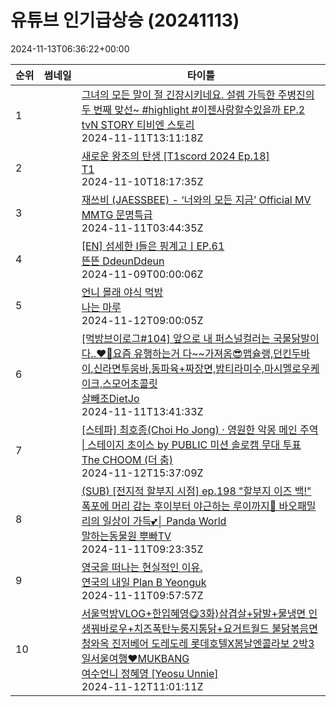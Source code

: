 # 유튜브 인기급상승 (20241113)

2024-11-13T06:36:22+00:00
<table><thead><tr><th nowrap>순위</th><th nowrap>썸네일</th><th nowrap>타이틀</th></tr></thead><tbody><tr><td>1</td><td><img src="https://i.ytimg.com/vi/Ncc5_TUquB0/default.jpg" alt="" /></td><td><a href="https://www.youtube.com/watch?v=Ncc5_TUquB0" target="_blank">그녀의 모든 말이 절 긴장시키네요. 설렘 가득한 주병진의 두 번째 맞선~ #highlight #이젠사랑할수있을까 EP.2</a><br /><a href="https://www.youtube.com/channel/UCR9gReM5VhQ_8brqQrBaVCA" target="_blank">tvN STORY 티비엔 스토리</a><br />2024-11-11T13:11:18Z</td></tr><tr><td>2</td><td><img src="https://i.ytimg.com/vi/MPcUGG8zvrc/default.jpg" alt="" /></td><td><a href="https://www.youtube.com/watch?v=MPcUGG8zvrc" target="_blank">새로운 왕조의 탄생 [T1scord 2024 Ep.18]</a><br /><a href="https://www.youtube.com/channel/UCJprx3bX49vNl6Bcw01Cwfg" target="_blank">T1</a><br />2024-11-10T18:17:35Z</td></tr><tr><td>3</td><td><img src="https://i.ytimg.com/vi/XV0lSvr0huU/default.jpg" alt="" /></td><td><a href="https://www.youtube.com/watch?v=XV0lSvr0huU" target="_blank">재쓰비 (JAESSBEE) - ‘너와의 모든 지금’ Official MV</a><br /><a href="https://www.youtube.com/channel/UCUyfkq9e9ZfPzxOW5WQ9rzQ" target="_blank">MMTG 문명특급</a><br />2024-11-11T03:44:35Z</td></tr><tr><td>4</td><td><img src="https://i.ytimg.com/vi/rP1O034WhCc/default.jpg" alt="" /></td><td><a href="https://www.youtube.com/watch?v=rP1O034WhCc" target="_blank">[EN] 섬세한 I들은 핑계고ㅣEP.61</a><br /><a href="https://www.youtube.com/channel/UCDNvRZRgvkBTUkQzFoT_8rA" target="_blank">뜬뜬 DdeunDdeun</a><br />2024-11-09T00:00:06Z</td></tr><tr><td>5</td><td><img src="https://i.ytimg.com/vi/6wYQxhk-084/default.jpg" alt="" /></td><td><a href="https://www.youtube.com/watch?v=6wYQxhk-084" target="_blank">언니 몰래 야식 먹방</a><br /><a href="https://www.youtube.com/channel/UCu7Ah9i9ZZprPSOhyGVkO1g" target="_blank">나는 마루</a><br />2024-11-12T09:00:05Z</td></tr><tr><td>6</td><td><img src="https://i.ytimg.com/vi/JwZpUoI0VsY/default.jpg" alt="" /></td><td><a href="https://www.youtube.com/watch?v=JwZpUoI0VsY" target="_blank">[먹방브이로그#104] 앞으로 내 퍼스널컬러는 국물닭발이다..❤️‍🔥요즘 유행하는거 다~~가져옴😎맵슐랭,던킨두바이,신라면투움바,동파육+짜장면,밤티라미수,마시멜로우케이크,스모어초콜릿</a><br /><a href="https://www.youtube.com/channel/UC26QQCGh66xFU_NjhYLwdQQ" target="_blank">살빼조DietJo</a><br />2024-11-11T13:41:33Z</td></tr><tr><td>7</td><td><img src="https://i.ytimg.com/vi/SqbR7P5Bt7E/default.jpg" alt="" /></td><td><a href="https://www.youtube.com/watch?v=SqbR7P5Bt7E" target="_blank">[스테파] 최호종(Choi Ho Jong) · 영원한 악몽 메인 주역 | 스테이지 초이스 by PUBLIC 미션 솔로캠 무대 투표</a><br /><a href="https://www.youtube.com/channel/UCsjD7wxKCD8C62_idZQdGJg" target="_blank">The CHOOM (더 춤)</a><br />2024-11-12T15:37:09Z</td></tr><tr><td>8</td><td><img src="https://i.ytimg.com/vi/0lR6wgjmze4/default.jpg" alt="" /></td><td><a href="https://www.youtube.com/watch?v=0lR6wgjmze4" target="_blank">(SUB) [전지적 할부지 시점] ep.198 "할부지 이즈 백!" 폭포에 머리 감는 후이부터 야근하는 루이까지🐼 바오패밀리의 일상이 가득💕│ Panda World</a><br /><a href="https://www.youtube.com/channel/UCZ7doeBcNloN5tJySQtcQCQ" target="_blank">말하는동물원 뿌빠TV</a><br />2024-11-11T09:23:35Z</td></tr><tr><td>9</td><td><img src="https://i.ytimg.com/vi/OtWlwQpVcUM/default.jpg" alt="" /></td><td><a href="https://www.youtube.com/watch?v=OtWlwQpVcUM" target="_blank">영국을 떠나는 현실적인 이유.</a><br /><a href="https://www.youtube.com/channel/UCzhiEBaGQLmL4zC7xgG0eQw" target="_blank">연국의 내일 Plan B Yeonguk</a><br />2024-11-11T09:57:57Z</td></tr><tr><td>10</td><td><img src="https://i.ytimg.com/vi/zKffPXQAIrY/default.jpg" alt="" /></td><td><a href="https://www.youtube.com/watch?v=zKffPXQAIrY" target="_blank">서울먹방VLOG+한입혜영😋3화)삼겹살+닭발+물냉면 인생꿔바로우+치즈폭탄누룽지통닭+요거트월드 불닭볶음면 청와옥 진저베어 도레도레 롯데호텔X봄날엔콜라보 2박3일서울여행❤️MUKBANG</a><br /><a href="https://www.youtube.com/channel/UCrIxxmIq7logJFN6Bw_1KTA" target="_blank">여수언니 정혜영 [Yeosu Unnie]</a><br />2024-11-12T11:01:11Z</td></tr></tbody></table>